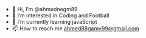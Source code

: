 - 👋 Hi, I’m @ahmednegm89
- 👀 I’m interested in Coding and Football
- 🌱 I’m currently learning javaScript
- 📫 How to reach me ahmed88gamy99@gmail.com

<!---
ahmednegm89/ahmednegm89 is a ✨ special ✨ repository because its `README.md` (this file) appears on your GitHub profile.
You can click the Preview link to take a look at your changes.
--->
